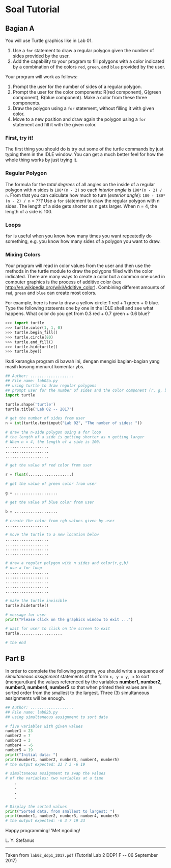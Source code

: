 # Soal Tutorial

## Bagian A

You will use Turtle graphics like in Lab 01.

1. Use a `for` statement to draw a regular polygon given the number of sides
   provided by the user.
2. Add the capability to your program to fill polygons with a color indicated
   by a combination of the colors `red`, `green`, and `blue` provided by the
   user.

Your program will work as follows:

1. Prompt the user for the number of sides of a regular polygon.
2. Prompt the user for the color components: R(red component), G(green
   component), B(blue component). Make a color from these three components.
3. Draw the polygon using a `for` statement, without filling it with given
   color.
4. Move to a new position and draw again the polygon using a `for` statement
   and fill it with the given color.

### First, try it!

The first thing you should do is try out some of the turtle commands by just
typing them in the IDLE window. You can get a much better feel for how the
whole thing works by just trying it.

### Regular Polygon

The formula for the *total degrees* of all angles on the inside of a regular
polygon with *n* sides is `180*(n - 2)` so each *interior angle* is
`180*(n - 2) / n`.
From that you can calculate how much to turn (*exterior angle*):
`180 - 180*(n - 2) / n` = *???*
Use a `for` statement to draw the regular polygon with n sides.
The length of a side gets shorter as n gets larger. When n = 4, the length of
a side is 100.

### Loops

`for` is useful when you know how many times you want repeatedly do something,
e.g. you know how many sides of a polygon you want to draw.

### Mixing Colors

Your program will read in color values from the user and then use the methods
in the turtle module to draw the polygons filled with the color indicated.
There are many ways to create a color but a common one used in computer
graphics is the process of additive color (see
<http://en.wikipedia.org/wiki/Additive_color>). Combining different amounts of
`red`, `green` and `blue` can create most colors.

For example, here is how to draw a yellow circle: 1 red + 1 green + 0 blue.
Type the following stateents one by one in the IDLE shell and see what
happens. What color do you get from 0.3 red + 0.7 green + 0.6 blue?

```python
>>> import turtle
>>> turtle.color(1, 1, 0)
>>> turtle.begin_fill()
>>> turtle.circle(80)
>>> turtle.end_fill()
>>> turtle.hideturtle()
>>> turtle.bye()
```

Ikuti kerangka program di bawah ini, dengan mengisi bagian-bagian yang masih
kosong menurut komentar ybs.

```python
## Author: ...................
## File name: lab02a.py
## using turtle to draw regular polygons
## prompt user for the number of sides and the color component (r, g, b)
import turtle

turtle.shape('turtle')
turtle.title('Lab 02 -- 2017')

# get the number of sides from user
n = int(turtle.textinput("Lab 02", "The number of sides: "))

# draw the n-side polygon using a for loop
# the length of a side is getting shorter as n getting larger
# When n = 4, the length of a side is 100.
...................
...................
...................

# get the value of red color from user

r = float(...................)

# get the value of green color from user

g = ...................

# get the value of blue color from user

b = ...................

# create the color from rgb values given by user
...................

# move the turtle to a new location below
...................
...................
...................
...................

# draw a regular polygon with n sides and color(r,g,b)
# use a for loop
...................
...................
...................
...................
...................

# make the turtle invisible
turtle.hideturtle()

# message for user
print("Please click on the graphics window to exit ...")

# wait for user to click on the screen to exit
turtle...................

# the end
```

## Part B

In order to complete the following program, you should write a sequence of
*simultaneous assignment* statements of the form `x, y = y, x` to sort
(mengurutkan) the values referenced by the variables **number1, number2,
number3, number4, number5** so that when printed their values are in sorted
order from the smallest to the largest. Three (3) simultaneous assignments
will be enough.

```python
## Author: ...................
## File name: lab02b.py
## using simultaneous assignment to sort data

# five variables with given values
number1 = 23
number2 = 7
number3 = 3
number4 = -6
number5 = 19
print("Initial data: ")
print(number1, number2, number3, number4, number5)
# the output expected: 23 7 3 -6 19

# simultaneous assignment to swap the values
# of the variables; two variables at a time
    .
    .
    .
    .

# Display the sorted values
print("Sorted data, from smallest to largest: ")
print(number1, number2, number3, number4, number5)
# the output expected: -6 3 7 19 23
```

Happy programming! 'Met ngoding!

L. Y. Stefanus

---

Taken from `lab02_ddp1_2017.pdf` (Tutorial Lab 2 DDP1 F -- 06 September 2017)
